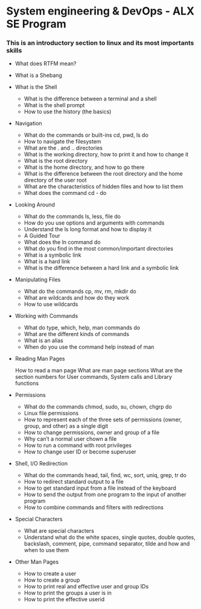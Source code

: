 # System engineering & DevOps - ALX SE Program
### This is an introductory section to linux and its most importants skills

   - What does RTFM mean?
   - What is a Shebang

- What is the Shell

    -  What is the difference between a terminal and a shell
    -  What is the shell prompt
    -  How to use the history (the basics)

- Navigation

    * What do the commands or built-ins cd, pwd, ls do
    * How to navigate the filesystem
    * What are the . and .. directories
    * What is the working directory, how to print it and how to change it
    * What is the root directory
    * What is the home directory, and how to go there
    * What is the difference between the root directory and the home directory of the user root
    * What are the characteristics of hidden files and how to list them
    * What does the command cd - do

- Looking Around

    * What do the commands ls, less, file do
    * How do you use options and arguments with commands
    * Understand the ls long format and how to display it
    * A Guided Tour
    * What does the ln command do
    * What do you find in the most common/important directories
    * What is a symbolic link
    * What is a hard link
    * What is the difference between a hard link and a symbolic link

- Manipulating Files

    * What do the commands cp, mv, rm, mkdir do
    * What are wildcards and how do they work
    * How to use wildcards

- Working with Commands

    * What do type, which, help, man commands do
    * What are the different kinds of commands
    * What is an alias
    * When do you use the command help instead of man

- Reading Man Pages

    How to read a man page
    What are man page sections
    What are the section numbers for User commands, System calls and Library functions

- Permissions

    * What do the commands chmod, sudo, su, chown, chgrp do
    * Linux file permissions
    * How to represent each of the three sets of permissions (owner, group, and other) as a single digit
    * How to change permissions, owner and group of a file
    * Why can’t a normal user chown a file
    * How to run a command with root privileges
    * How to change user ID or become superuser
    
- Shell, I/O Redirection

    * What do the commands head, tail, find, wc, sort, uniq, grep, tr do
    * How to redirect standard output to a file
    * How to get standard input from a file instead of the keyboard
    * How to send the output from one program to the input of another program
    * How to combine commands and filters with redirections

- Special Characters

    * What are special characters
    * Understand what do the white spaces, single quotes, double quotes, backslash, comment, pipe, command separator, tilde and how and when to use them


- Other Man Pages

    * How to create a user
    * How to create a group
    * How to print real and effective user and group IDs
    * How to print the groups a user is in
    * How to print the effective userid


